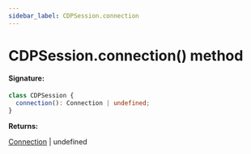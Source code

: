 ```yaml
---
sidebar_label: CDPSession.connection
---
```


# CDPSession.connection() method

#### Signature:

```typescript
class CDPSession {
  connection(): Connection | undefined;
}
```

**Returns:**

[Connection](./puppeteer.connection.md) \| undefined
